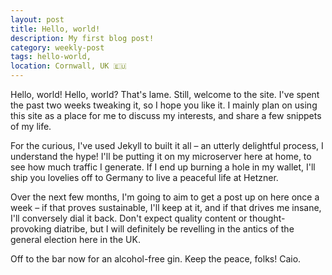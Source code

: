 ```yaml
---
layout: post
title: Hello, world!
description: My first blog post!
category: weekly-post
tags: hello-world,
location: Cornwall, UK 🇪🇺
---
```


Hello, world! Hello, world? That's lame. Still, welcome to the site. I've spent the past two weeks tweaking it, so I hope you like it. I mainly plan on using this site as a place for me to discuss my interests, and share a few snippets of my life.

For the curious, I've used Jekyll to built it all &ndash; an utterly delightful process, I understand the hype! I'll be putting it on my microserver here at home, to see how much traffic I generate. If I end up burning a hole in my wallet, I'll ship you lovelies off to Germany to live a peaceful life at Hetzner.

Over the next few months, I'm going to aim to get a post up on here once a week &ndash; if that proves sustainable, I'll keep at it, and if that drives me insane, I'll conversely dial it back. Don't expect quality content or thought-provoking diatribe, but I will definitely be revelling in the antics of the general election here in the UK.

Off to the bar now for an alcohol-free gin. Keep the peace, folks! Caio.
